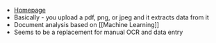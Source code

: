 - [Homepage](https://aws.amazon.com/textract/)
- Basically - you upload a pdf, png, or jpeg and it extracts data from it
- Document analysis based on [[Machine Learning]]
- Seems to be a replacement for manual OCR and data entry